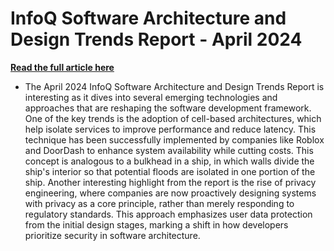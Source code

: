 # InfoQ Software Architecture and Design Trends Report - April 2024


**[Read the full article here](https://www.infoq.com/articles/architecture-trends-2024/)**

- The April 2024 InfoQ Software Architecture and Design Trends Report is interesting as it dives into several emerging technologies and approaches that are reshaping the software development framework. One of the key trends is the adoption of cell-based architectures, which help isolate services to improve performance and reduce latency. This technique has been successfully implemented by companies like Roblox and DoorDash to enhance system availability while cutting costs. This concept is analogous to a bulkhead in a ship, in which walls divide the ship's interior so that potential floods are isolated in one portion of the ship. Another interesting highlight from the report is the rise of privacy engineering, where companies are now proactively designing systems with privacy as a core principle, rather than merely responding to regulatory standards. This approach emphasizes user data protection from the initial design stages, marking a shift in how developers prioritize security in software architecture.
